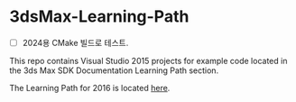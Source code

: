 3dsMax-Learning-Path
====================

- [ ] 2024용 CMake 빌드로 테스트.



This repo contains Visual Studio 2015 projects for example code located in the 3ds Max SDK Documentation Learning Path section.

The Learning Path for 2016 is located [here](http://help.autodesk.com/view/3DSMAX/2016/ENU/?guid=__files_GUID_C59F7DCE_8B96_4A49_A4E0_053EA2424A0D_htm).
